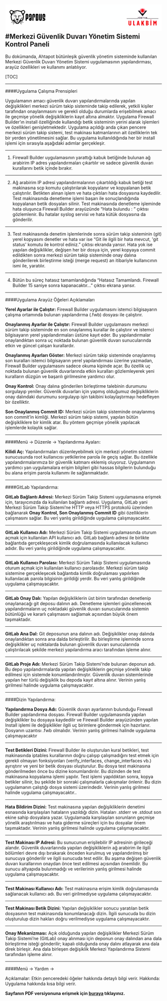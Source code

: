 ![ULAKBIM](../img/ulakbim.jpg)
#Merkezi Güvenlik Duvarı Yönetim Sistemi Kontrol Paneli
------


Bu dokümanda, Ahtapot bütünleşik güvenlik yönetim sisteminde kullanılan Merkezi Güvenlik Duvarı Yönetim Sistemi uygulamasının yapılandırması, arayüz özellikleri ve kullanımı anlatılıyor.

[TOC]

------

####Uygulama Çalışma Prensipleri

Uygulamanın amacı güvenlik duvarı yapılandırmalarında yapılan değişiklikleri merkezi sürüm takip sisteminde takip edilerek, yetkili kişiler tarafından onaylanmasını ve gerekli olduğu durumlarda erişebilmek amacı ile geçmişe yönelik değişikliklerin kayıt altına almaktır. Uygulama Firewall Builder’ın install özelliğinde kullandığı betik sisteminin yerini alarak işlemleri ve özellikleri genişletmektedir. Uygulama açıldığı anda çıkan pencere merkezi sürüm takip sistemi, test makinası katmanlarının ait özelliklerin tek bir yerden yönetilmesini sağlar.
Bu uygulama kullanıldığında her bir install işlemi için sırasıyla aşağıdaki adımlar gerçekleşir.

------

1) Firewall Builder uygulamasının yarattığı kabuk betiğinde bulunan ağ arabirim IP adres yapılandırmaları çıkartılır ve sadece güvenlik duvarı kurallarını betik içinde bırakır.

------

2) Ağ arabirim IP adresi yapılandırmalarının çıkartıldığı kabuk betiği test makinasına scp komutu çalıştırılarak kopyalanır ve kopyalanan betik çalıştırılır. Betikten alınan işlem ve hata çıktıları hata dosyasına kaydedilir. Test makinasında denetleme işlemi başarı ile sonuçlandığında kopyalanan betik dosyaları silinir. Test makinasında denetleme işleminde hata oluşunca Firewall Builder arayüzünde “Hata bulundu : ” çıktısı gözlemlenir. Bu hatalar syslog servisi ve hata kütük dosyasına da gönderilir.

------

3) Test makinasında denetim işlemlerinde sonra sürüm takip sisteminin (git) yerel kopyasını denetler ve hata var ise “Git ile ilgili bir hata mevcut, 'git status' komutu ile kontrol ediniz.” çıktısı ekranda yansır. Hata yok ise yapılan değişiklikler, değişen her bir dosya için, yerel kopyaya commit edildikten sonra merkezi sürüm takip sisteminde onay dalına gönderilerek birleştirme isteği (merge request) an itibariyle kullanıcının ismi ile, yaratılır.

------

4) Bütün bu süreç hatasız tamamlandığında “Hatasız Tamamlandı. Firewall Builder 15 saniye sonra kapanacaktır...” çıktısı ekrana yansır. 

------

####Uygulama Arayüz Öğeleri Açıklamaları

**Yerel Ayarlar ile Çalıştır:** Firewall Builder uygulamasını istemci bilgisayarın çalışma ortamında bulunan yapılandırma (.fwb) dosyası ile çalıştırır. 

**Onaylanmış Ayarlar ile Çalıştır:** Firewall Builder uygulamasını merkezi sürüm takip sisteminde en son onaylanmış kurallar ile çalıştırır ve istemci bilgisayarın yerel yapılandırmaları üstüne kayıt eder. Bu yapılandırmalar onaylandıktan sonra uç noktada bulunan güvenlik duvarı sunucularında etkin ve güncel çalışan kurallardır.

**Onaylanmış Ayarları Göster:** Merkezi sürüm takip sisteminde onaylanmış son kuralları istemci bilgisayarın yerel yapılandırması üzerine yazmadan, Firewall Builder uygulamasını sadece okuma kipinde açar. Bu özellik uç noktada bulunan güvenlik duvarlarında etkin kuralları gözlemleyerek yeni kuralların düzgün ve başarılı girilmesine yardımcı olur.

**Onay Kontrol:** Onay dalına gönderilen birleştirme talebinin durumunu sorgulayıp yeniler. Güvenlik duvarları için yapmış olduğumuz değişikliklerin onay dalındaki durumunu sorgulayıp işin takibini kolaylaştırmayı hedefleyen bir özelliktir.

**Son Onaylanmış Commit ID:** Merkezi sürüm takip sisteminde onaylanmış son commit’in kimliği. Merkezi sürüm takip sistemi, yapılan bütün değişikliklere bir kimlik atar. Bu yöntem geçmişe yönelik yapılacak işlemlerde kolaylık sağlar.

------

####Menü → Düzenle → Yapılandırma Ayaları:

**Kilidi Aç:** Yapılandırmaları düzenleyebilmek için merkezi yönetim sistemi sunucusunda root kullanıcısı yetkilerine parola ile geçiş sağlar. Bu özellikle yapılandırmalarımıza bir güvenlik katmanı eklemiş oluyoruz. Uygulamanın yardımcı yan uygulamalara erişim bilgileri gibi hassas bilgilerin bulunduğu bu alana erişim parola kullanımı ile sağlanmaktadır.

------

####GitLab Yapılandırma:

**GitLab Bağlantı Adresi:** Merkezi Sürüm Takip Sistemi uygulamasına erişmek için, tarayıcınızda da kullanılan bağlantı adresi. Uygulama, GitLab yani Merkezi Sürüm Takip Sistemi’ne HTTP veya HTTPS protokolü üzerinden bağlanarak **Onay Kontrol, Son Onaylanmış Commit ID** gibi özelliklerin çalışmasını sağlar. Bu veri yanlış girildiğinde uygulama çalışmayacaktır.

------

**GitLab Kullanıcı Adı:** Merkezi Sürüm Takip Sistemi uygulamasında oturum açmak için kullanılan API kullanıcı adı. GitLab bağlantı adresi ile birlikte bağlantıda gerçekleşecek kimlik doğrulamasında kullanılacak kullanıcı adıdır. Bu veri yanlış girildiğinde uygulama çalışmayacaktır.

------

**GitLab Kullanıcı Parolası:** Merkezi Sürüm Takip Sistemi uygulamasında oturum açmak için kullanılan kullanıcı parolasıdır. Merkezi sürüm takip sistemine gerçekleşecek bağlantıda kimlik doğrulaması yapılırken kullanılacak parola bilgisinin girildiği yerdir. Bu veri yanlış girildiğinde uygulama çalışmayacaktır.

------

**GitLab Onay Dalı:** Yapılan değişikliklerin üst birim tarafından denetlenip onaylanacağı git deposu dalının adı. Denetleme işlemleri güncellenecek yapılandırmaların uç noktadaki güvenlik duvarı sunucularında sistemin bütünlüğü ve kararlı çalışmasını sağlamak açısından büyük önem taşımaktadır.

------

**GitLab Ana Dal:** Git deposunun ana dalının adı. Değişiklikler onay dalında onaylandıktan sonra ana dalda birleştirilir. Bu birleştirme işleminde sonra değişiklikler uç noktalarda bulunan güvenlik duvarı sunucularında çalıştırılacak şekilde merkezi yapılandırma aracı tarafından işleme alınır.

------

**GitLab Proje Adı:** Merkezi Sürüm Takip Sistemi’nde bulunan deponun adı. Bu depo yapılandırmalarda yapılan değişikliklerin geçmişe yönelik takip edilmesi için sistemde konumlandırılmıştır. Güvenlik duvarı sistemlerinde yapılan her türlü değişiklik bu depoda kayıt altına alınır. Verinin yanlış girilmesi halinde uygulama çalışmayacaktır.

------

####Dizin Yapılandırma:

**Yapılandırma Dosya Adı:** Güvenlik duvarı ayarlarının bulunduğu Firewall Builder yapılandırma dosyası. Firewall Builder uygulamasında yapılan değişiklikler bu dosyaya kaydedilir ve Firewall Builder arayüzünden yapılan Install işlemi ile değişiklikler ilgili uç birimlere göndermek için hazırlanır. Dosyanın uzantısı .fwb olmalıdır. Verinin yanlış girilmesi halinde uygulama çalışmayacaktır

-------

**Test Betikleri Dizini:** Firewall Builder ile oluşturulan kural betikleri, test makinasında iptables kurallarının doğru çalışıp çalışmadığını test etmek için gerekli olmayan fonksiyonları (verify_interfaces, change_interfaces vb.) ayrıştırır ve yeni bir betik dosyası oluşturulur. Bu dosya test makinasına gönderilmeden önce bu dizine konumlandırılır. Bu dizinden de test makinasına kopyalama işlemi yapılır. Test işlemi yapıldıktan sonra, kopya betikler silinir, bu şekilde bir sonraki çalışmalarla çakışmalar önlenir. Bu dizin uygulamanın çalıştığı dosya sistemi üzerindedir. Verinin yanlış girilmesi halinde uygulama çalışmayacaktır..

------

**Hata Bildirim Dizini:** Test makinasına yapılan değişikliklerin denetimi esnasında karşılaşılan hataların yazıldığı dizin. Hataları .stderr ve .stdout son ekine sahip dosyalara yazar. Uygulamada karşılaşılan sorunların geçmişe yönelik araştırılması ve hata giderme süreçleri için bu dosyalar önem taşımaktadır. Verinin yanlış girilmesi halinde uygulama çalışmayacaktır.

------

**Test Makinası IP Adresi:** Bu sunucunun erişilebilir IP adresinin girileceği alandır. Güvenlik duvarlarında yapılan değişikliklerin ağ arabirim ile ilgili bölümleri devre dışı bırakarak önceden kurulmuş ve yapılandırılmış bir sunucuya gönderilir ve ilgili sunucuda test edilir. Bu aşama değişen güvenlik duvarı kurallarının onaydan önce test edilmesi açısından önemlidir. Bu sunucu altyapıda bulunmadığı ve verilerinin yanlış girilmesi halinde uygulama çalışmayacaktır. 

------

**Test Makinası Kullanıcı Adı:** Test makinasına erişim kimlik doğrulamasında sağlanacak kullanıcı adı. Bu veri girilmediyse uygulama çalışmayacaktır.

------

**Test Makinası Betik Dizini:** Yapılan değişiklikler sonucu yaratılan betik dosyasının test makinasında konumlanacağı dizin. İlgili sunucuda bu dizin oluşturulup dizin hakları doğru verilmediyse uygulama çalışmayacaktır.

------

**Onay Mekanizması:** Açık olduğunda yapılan değişiklikler Merkezi Sürüm Takip Sistemi’ne (GitLab) onay alınması için deponun onay dalından ana dala birleştirme isteği gönderilir; kapalı olduğunda onay dalını atlayarak ana dala direk birleşir. Ana dala birleşen değişiklik Merkezi Yapılandırma Sistemi tarafından işleme alınır.

------

####Menü → Yardım →

Açıklamalar: Etkin penceredeki öğeler hakkında detaylı bilgi verir.
Hakkında: Uygulama hakkında kısa bilgi verir.


**Sayfanın PDF versiyonuna erişmek için [buraya](merkezi-guvenlik-duvari-yonetim-sistemi-kontrol-paneli.pdf) tıklayınız.**

